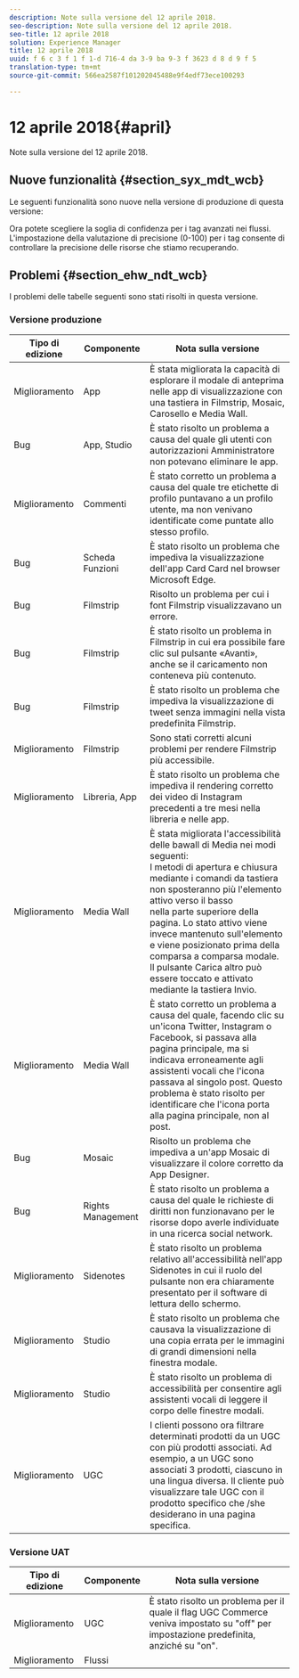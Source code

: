 ```yaml
---
description: Note sulla versione del 12 aprile 2018.
seo-description: Note sulla versione del 12 aprile 2018.
seo-title: 12 aprile 2018
solution: Experience Manager
title: 12 aprile 2018
uuid: f 6 c 3 f 1 f 1-d 716-4 da 3-9 ba 9-3 f 3623 d 8 d 9 f 5
translation-type: tm+mt
source-git-commit: 566ea2587f101202045488e9f4edf73ece100293

---
```



# 12 aprile 2018{#april}

Note sulla versione del 12 aprile 2018.

## Nuove funzionalità {#section_syx_mdt_wcb}

Le seguenti funzionalità sono nuove nella versione di produzione di questa versione:

Ora potete scegliere la soglia di confidenza per i tag avanzati nei flussi. L'impostazione della valutazione di precisione (0-100) per i tag consente di controllare la precisione delle risorse che stiamo recuperando.

## Problemi {#section_ehw_ndt_wcb}

I problemi delle tabelle seguenti sono stati risolti in questa versione.

### Versione produzione

| Tipo di edizione | Componente | Nota sulla versione |
|--- |--- |--- |
| Miglioramento | App | È stata migliorata la capacità di esplorare il modale di anteprima nelle app di visualizzazione con una tastiera in Filmstrip, Mosaic, Carosello e Media Wall. |
| Bug | App, Studio | È stato risolto un problema a causa del quale gli utenti con autorizzazioni Amministratore non potevano eliminare le app. |
| Miglioramento | Commenti | È stato corretto un problema a causa del quale tre etichette di profilo puntavano a un profilo utente, ma non venivano identificate come puntate allo stesso profilo. |
| Bug | Scheda Funzioni | È stato risolto un problema che impediva la visualizzazione dell'app Card Card nel browser Microsoft Edge. |
| Bug | Filmstrip | Risolto un problema per cui i font Filmstrip visualizzavano un errore. |
| Bug | Filmstrip | È stato risolto un problema in Filmstrip in cui era possibile fare clic sul pulsante «Avanti», anche se il caricamento non conteneva più contenuto. |
| Bug | Filmstrip | È stato risolto un problema che impediva la visualizzazione di tweet senza immagini nella vista predefinita Filmstrip. |
| Miglioramento | Filmstrip | Sono stati corretti alcuni problemi per rendere Filmstrip più accessibile. |
| Miglioramento | Libreria, App | È stato risolto un problema che impediva il rendering corretto dei video di Instagram precedenti a tre mesi nella libreria e nelle app. |
| Miglioramento | Media Wall | È stata migliorata l'accessibilità delle bawall di Media nei modi seguenti: <br>I metodi di apertura e chiusura mediante i comandi da tastiera non sposteranno più l'elemento attivo verso il basso<br>nella parte superiore della pagina. Lo stato attivo viene invece mantenuto sull'elemento e viene posizionato prima della comparsa a comparsa modale. <br>Il pulsante Carica altro può essere toccato e attivato mediante la tastiera Invio. |
| Miglioramento | Media Wall | È stato corretto un problema a causa del quale, facendo clic su un'icona Twitter, Instagram o Facebook, si passava alla pagina principale, ma si indicava erroneamente agli assistenti vocali che l'icona passava al singolo post. Questo problema è stato risolto per identificare che l'icona porta alla pagina principale, non al post. |
| Bug | Mosaic | Risolto un problema che impediva a un'app Mosaic di visualizzare il colore corretto da App Designer. |
| Bug | Rights Management | È stato risolto un problema a causa del quale le richieste di diritti non funzionavano per le risorse dopo averle individuate in una ricerca social network. |
| Miglioramento | Sidenotes | È stato risolto un problema relativo all'accessibilità nell'app Sidenotes in cui il ruolo del pulsante non era chiaramente presentato per il software di lettura dello schermo. |
| Miglioramento | Studio | È stato risolto un problema che causava la visualizzazione di una copia errata per le immagini di grandi dimensioni nella finestra modale. |
| Miglioramento | Studio | È stato risolto un problema di accessibilità per consentire agli assistenti vocali di leggere il corpo delle finestre modali. |
| Miglioramento | UGC | I clienti possono ora filtrare determinati prodotti da un UGC con più prodotti associati. Ad esempio, a un UGC sono associati 3 prodotti, ciascuno in una lingua diversa. Il cliente può visualizzare tale UGC con il prodotto specifico che /she desiderano in una pagina specifica. |




### Versione UAT

| **Tipo di edizione** | **Componente** | **Nota sulla versione** |
|---|---|---|
| Miglioramento | UGC | È stato risolto un problema per il quale il flag UGC Commerce veniva impostato su "off" per impostazione predefinita, anziché su "on". |
| Miglioramento | Flussi |  |

